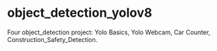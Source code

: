 # object_detection_yolov8
Four object_detection project: Yolo Basics, Yolo Webcam, Car Counter, Construction_Safety_Detection.
